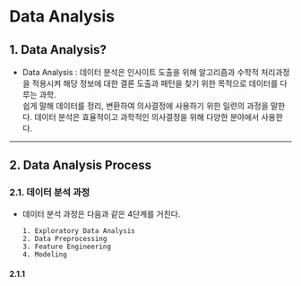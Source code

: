  Data Analysis
 ======================

## 1. Data Analysis?
- Data Analysis : 데이터 분석은 인사이트 도출을 위해 알고리즘과 수학적 처리과정을 적용시켜 해당 정보에 대한 결론 도출과 패턴을 찾기 위한 목적으로 데이터를 다루는 과학.
<br>쉽게 말해 데이터를 정리, 변환하여 의사결정에 사용하기 위한 일련의 과정을 말한다. 데이터 분석은 효율적이고 과학적인 의사결정을 위해 다양한 분야에서 사용한다.

****
## 2. Data Analysis Process
### 2.1. 데이터 분석 과정
- 데이터 분석 과정은 다음과 같은 4단계를 거친다.
     
      1. Exploratory Data Analysis
      2. Data Preprocessing
      3. Feature Engineering
      4. Modeling
#### 2.1.1 




